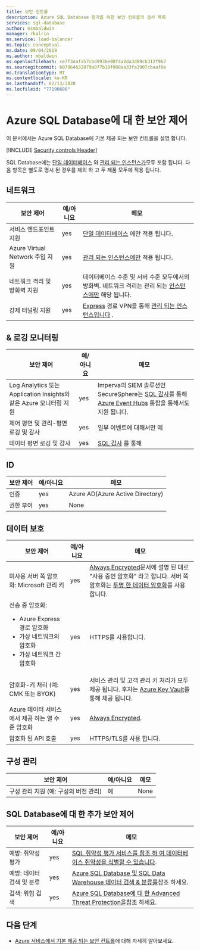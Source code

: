 ```yaml
---
title: 보안 컨트롤
description: Azure SQL Database 평가를 위한 보안 컨트롤의 검사 목록
services: sql-database
author: msmbaldwin
manager: rkalrin
ms.service: load-balancer
ms.topic: conceptual
ms.date: 09/04/2019
ms.author: mbaldwin
ms.openlocfilehash: ce7f3eafa57cbd993be98f4a2da3d89cb312f9b7
ms.sourcegitcommit: b07964632879a077b10f988aa33fa3907cbaaf0e
ms.translationtype: MT
ms.contentlocale: ko-KR
ms.lasthandoff: 02/13/2020
ms.locfileid: "77190686"
---
```

# <a name="security-controls-for-azure-sql-database"></a>Azure SQL Database에 대 한 보안 제어

이 문서에서는 Azure SQL Database에 기본 제공 되는 보안 컨트롤을 설명 합니다.

[!INCLUDE [Security controls Header](../../includes/security-controls-header.md)]

SQL Database에는 [단일 데이터베이스](sql-database-single-index.yml) 와 [관리 되는 인스턴스가](sql-database-managed-instance.md)모두 포함 됩니다. 다음 항목은 별도로 명시 된 경우를 제외 하 고 두 제품 모두에 적용 됩니다.

## <a name="network"></a>네트워크

| 보안 제어 | 예/아니요 | 메모 |
|---|---|--|
| 서비스 엔드포인트 지원| yes | [단일 데이터베이스](sql-database-single-index.yml) 에만 적용 됩니다. |
| Azure Virtual Network 주입 지원| yes | [관리 되는 인스턴스에만](sql-database-managed-instance.md) 적용 됩니다. |
| 네트워크 격리 및 방화벽 지원| yes | 데이터베이스 수준 및 서버 수준 모두에서의 방화벽. 네트워크 격리는 관리 되는 [인스턴스에만](sql-database-managed-instance.md) 해당 됩니다. |
| 강제 터널링 지원| yes | [Express](../expressroute/index.yml) 경로 VPN을 통해 [관리 되는 인스턴스입니다](sql-database-managed-instance.md) . |

## <a name="monitoring--logging"></a>& 로깅 모니터링

| 보안 제어 | 예/아니요 | 메모|
|---|---|--|
| Log Analytics 또는 Application Insights와 같은 Azure 모니터링 지원| yes | Imperva의 SIEM 솔루션인 SecureSphere는 [SQL 감사](sql-database-auditing.md)를 통해 [Azure Event Hubs](../event-hubs/index.yml) 통합을 통해서도 지원 됩니다. |
| 제어 평면 및 관리-평면 로깅 및 감사| yes | 일부 이벤트에 대해서만 예 |
| 데이터 평면 로깅 및 감사 | yes | [SQL 감사](sql-database-auditing.md) 를 통해 |

## <a name="identity"></a>ID

| 보안 제어 | 예/아니요 | 메모|
|---|---|--|
| 인증| yes | Azure AD(Azure Active Directory) |
| 권한 부여| yes | None |

## <a name="data-protection"></a>데이터 보호

| 보안 제어 | 예/아니요 | 메모 |
|---|---|--|
| 미사용 서버 쪽 암호화: Microsoft 관리 키 | yes | [Always Encrypted](sql-database-always-encrypted.md)문서에 설명 된 대로 "사용 중인 암호화" 라고 합니다. 서버 쪽 암호화는 [투명 한 데이터 암호화](transparent-data-encryption-azure-sql.md)를 사용 합니다.|
| 전송 중 암호화:<ul><li>Azure Express 경로 암호화</li><li>가상 네트워크의 암호화</li><li>가상 네트워크 간 암호화</ul>| yes | HTTPS를 사용합니다. |
| 암호화-키 처리 (예: CMK 또는 BYOK)| yes | 서비스 관리 및 고객 관리 키 처리가 모두 제공 됩니다. 후자는 [Azure Key Vault](../key-vault/index.yml)를 통해 제공 됩니다. |
| Azure 데이터 서비스에서 제공 하는 열 수준 암호화| yes | [Always Encrypted](sql-database-always-encrypted.md). |
| 암호화 된 API 호출| yes | HTTPS/TLS를 사용 합니다. |

## <a name="configuration-management"></a>구성 관리

| 보안 제어 | 예/아니요 | 메모|
|---|---|--|
| 구성 관리 지원 (예: 구성의 버전 관리)| 예  | None |

## <a name="additional-security-controls-for-sql-database"></a>SQL Database에 대 한 추가 보안 제어

| 보안 제어 | 예/아니요 | 메모|
|---|---|--|
| 예방: 취약성 평가 | yes | [SQL 취약성 평가 서비스를 참조 하 여 데이터베이스 취약성을 식별할 수 있습니다](sql-vulnerability-assessment.md). |
| 예방: 데이터 검색 및 분류  | yes | [Azure SQL Database 및 SQL Data Warehouse 데이터 검색 & 분류를](sql-database-data-discovery-and-classification.md)참조 하세요. |
| 검색: 위협 검색 | yes | [Azure SQL Database에 대 한 Advanced Threat Protection을](sql-database-threat-detection-overview.md)참조 하세요. |

## <a name="next-steps"></a>다음 단계

- [Azure 서비스에서 기본 제공 되는 보안 컨트롤](../security/fundamentals/security-controls.md)에 대해 자세히 알아보세요.

